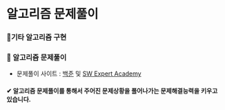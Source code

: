 # 알고리즘 문제풀이

### 🔘기타 알고리즘 구현

### 🔘 알고리즘 문제풀이
  - 문제풀이 사이트 :  [백준](https://www.acmicpc.net/) 및 [SW Expert Academy](https://swexpertacademy.com/main/main.do) 

#### ✔ 알고리즘 문제풀이를 통해서 주어진 문제상황을 풀어나가는 문제해결능력을 키우고 있습니다.
